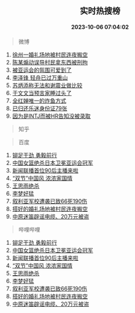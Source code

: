 <div align="center"><h2>实时热搜榜</h2><h4>2023-10-06 07:04:02</h4></div>

> 微博  

1. [徐州一婚礼场地被村民连夜搬空](https://s.weibo.com/weibo?q=%23%E5%BE%90%E5%B7%9E%E4%B8%80%E5%A9%9A%E7%A4%BC%E5%9C%BA%E5%9C%B0%E8%A2%AB%E6%9D%91%E6%B0%91%E8%BF%9E%E5%A4%9C%E6%90%AC%E7%A9%BA%23&t=31&band_rank=1&Refer=top)<br />
2. [陈某煽动误导村民拿东西被刑拘](https://s.weibo.com/weibo?q=%23%E9%99%88%E6%9F%90%E7%85%BD%E5%8A%A8%E8%AF%AF%E5%AF%BC%E6%9D%91%E6%B0%91%E6%8B%BF%E4%B8%9C%E8%A5%BF%E8%A2%AB%E5%88%91%E6%8B%98%23&t=31&band_rank=2&Refer=top)<br />
3. [被亚运会的氛围可爱到了](https://s.weibo.com/weibo?q=%23%E8%A2%AB%E4%BA%9A%E8%BF%90%E4%BC%9A%E7%9A%84%E6%B0%9B%E5%9B%B4%E5%8F%AF%E7%88%B1%E5%88%B0%E4%BA%86%23&t=31&band_rank=3&Refer=top)<br />
4. [李泽锋 轻舟已过万重山](https://s.weibo.com/weibo?q=%E6%9D%8E%E6%B3%BD%E9%94%8B%20%E8%BD%BB%E8%88%9F%E5%B7%B2%E8%BF%87%E4%B8%87%E9%87%8D%E5%B1%B1&t=31&band_rank=4&Refer=top)<br />
5. [苏炳添称无法和谢震业做比较](https://s.weibo.com/weibo?q=%23%E8%8B%8F%E7%82%B3%E6%B7%BB%E7%A7%B0%E6%97%A0%E6%B3%95%E5%92%8C%E8%B0%A2%E9%9C%87%E4%B8%9A%E5%81%9A%E6%AF%94%E8%BE%83%23&t=31&band_rank=5&Refer=top)<br />
6. [于文文当预言家睡过头了](https://s.weibo.com/weibo?q=%23%E4%BA%8E%E6%96%87%E6%96%87%E5%BD%93%E9%A2%84%E8%A8%80%E5%AE%B6%E7%9D%A1%E8%BF%87%E5%A4%B4%E4%BA%86%23&t=31&band_rank=6&Refer=top)<br />
7. [全红婵唯一的炸鱼方式](https://s.weibo.com/weibo?q=%23%E5%85%A8%E7%BA%A2%E5%A9%B5%E5%94%AF%E4%B8%80%E7%9A%84%E7%82%B8%E9%B1%BC%E6%96%B9%E5%BC%8F%23&t=31&band_rank=7&Refer=top)<br />
8. [已归还乐迷身份证79张](https://s.weibo.com/weibo?q=%23%E5%B7%B2%E5%BD%92%E8%BF%98%E4%B9%90%E8%BF%B7%E8%BA%AB%E4%BB%BD%E8%AF%8179%E5%BC%A0%23&t=31&band_rank=8&Refer=top)<br />
9. [因为是INTJ而被HR告知没被录取](https://s.weibo.com/weibo?q=%23%E5%9B%A0%E4%B8%BA%E6%98%AFINTJ%E8%80%8C%E8%A2%ABHR%E5%91%8A%E7%9F%A5%E6%B2%A1%E8%A2%AB%E5%BD%95%E5%8F%96%23&t=31&band_rank=9&Refer=top)<br />

> 知乎  


> 百度  

1. [铆足干劲 勇毅前行](https://www.baidu.com/s?wd=%E9%93%86%E8%B6%B3%E5%B9%B2%E5%8A%B2+%E5%8B%87%E6%AF%85%E5%89%8D%E8%A1%8C&sa=fyb_news&rsv_dl=fyb_news)<br />
2. [中国女篮绝杀日本卫冕亚运会冠军](https://www.baidu.com/s?wd=%E4%B8%AD%E5%9B%BD%E5%A5%B3%E7%AF%AE%E7%BB%9D%E6%9D%80%E6%97%A5%E6%9C%AC%E5%8D%AB%E5%86%95%E4%BA%9A%E8%BF%90%E4%BC%9A%E5%86%A0%E5%86%9B&sa=fyb_news&rsv_dl=fyb_news)<br />
3. [新闻联播首位90后主播来啦](https://www.baidu.com/s?wd=%E6%96%B0%E9%97%BB%E8%81%94%E6%92%AD%E9%A6%96%E4%BD%8D90%E5%90%8E%E4%B8%BB%E6%92%AD%E6%9D%A5%E5%95%A6&sa=fyb_news&rsv_dl=fyb_news)<br />
4. [“双节”中国风 浓浓家国情](https://www.baidu.com/s?wd=%E2%80%9C%E5%8F%8C%E8%8A%82%E2%80%9D%E4%B8%AD%E5%9B%BD%E9%A3%8E+%E6%B5%93%E6%B5%93%E5%AE%B6%E5%9B%BD%E6%83%85&sa=fyb_news&rsv_dl=fyb_news)<br />
5. [王思雨绝杀](https://www.baidu.com/s?wd=%E7%8E%8B%E6%80%9D%E9%9B%A8%E7%BB%9D%E6%9D%80&sa=fyb_news&rsv_dl=fyb_news)<br />
6. [李梦好猛](https://www.baidu.com/s?wd=%E6%9D%8E%E6%A2%A6%E5%A5%BD%E7%8C%9B&sa=fyb_news&rsv_dl=fyb_news)<br />
7. [叙利亚军校遭袭已致66死190伤](https://www.baidu.com/s?wd=%E5%8F%99%E5%88%A9%E4%BA%9A%E5%86%9B%E6%A0%A1%E9%81%AD%E8%A2%AD%E5%B7%B2%E8%87%B466%E6%AD%BB190%E4%BC%A4&sa=fyb_news&rsv_dl=fyb_news)<br />
8. [搭好的婚礼场地被村民连夜搬空](https://www.baidu.com/s?wd=%E6%90%AD%E5%A5%BD%E7%9A%84%E5%A9%9A%E7%A4%BC%E5%9C%BA%E5%9C%B0%E8%A2%AB%E6%9D%91%E6%B0%91%E8%BF%9E%E5%A4%9C%E6%90%AC%E7%A9%BA&sa=fyb_news&rsv_dl=fyb_news)<br />
9. [中原迷笛辟谣电缆、20万元被盗](https://www.baidu.com/s?wd=%E4%B8%AD%E5%8E%9F%E8%BF%B7%E7%AC%9B%E8%BE%9F%E8%B0%A3%E7%94%B5%E7%BC%86%E3%80%8120%E4%B8%87%E5%85%83%E8%A2%AB%E7%9B%97&sa=fyb_news&rsv_dl=fyb_news)<br />

> 哔哩哔哩  

1. [铆足干劲 勇毅前行](https://www.baidu.com/s?wd=%E9%93%86%E8%B6%B3%E5%B9%B2%E5%8A%B2+%E5%8B%87%E6%AF%85%E5%89%8D%E8%A1%8C&sa=fyb_news&rsv_dl=fyb_news)<br />
2. [中国女篮绝杀日本卫冕亚运会冠军](https://www.baidu.com/s?wd=%E4%B8%AD%E5%9B%BD%E5%A5%B3%E7%AF%AE%E7%BB%9D%E6%9D%80%E6%97%A5%E6%9C%AC%E5%8D%AB%E5%86%95%E4%BA%9A%E8%BF%90%E4%BC%9A%E5%86%A0%E5%86%9B&sa=fyb_news&rsv_dl=fyb_news)<br />
3. [新闻联播首位90后主播来啦](https://www.baidu.com/s?wd=%E6%96%B0%E9%97%BB%E8%81%94%E6%92%AD%E9%A6%96%E4%BD%8D90%E5%90%8E%E4%B8%BB%E6%92%AD%E6%9D%A5%E5%95%A6&sa=fyb_news&rsv_dl=fyb_news)<br />
4. [“双节”中国风 浓浓家国情](https://www.baidu.com/s?wd=%E2%80%9C%E5%8F%8C%E8%8A%82%E2%80%9D%E4%B8%AD%E5%9B%BD%E9%A3%8E+%E6%B5%93%E6%B5%93%E5%AE%B6%E5%9B%BD%E6%83%85&sa=fyb_news&rsv_dl=fyb_news)<br />
5. [王思雨绝杀](https://www.baidu.com/s?wd=%E7%8E%8B%E6%80%9D%E9%9B%A8%E7%BB%9D%E6%9D%80&sa=fyb_news&rsv_dl=fyb_news)<br />
6. [李梦好猛](https://www.baidu.com/s?wd=%E6%9D%8E%E6%A2%A6%E5%A5%BD%E7%8C%9B&sa=fyb_news&rsv_dl=fyb_news)<br />
7. [叙利亚军校遭袭已致66死190伤](https://www.baidu.com/s?wd=%E5%8F%99%E5%88%A9%E4%BA%9A%E5%86%9B%E6%A0%A1%E9%81%AD%E8%A2%AD%E5%B7%B2%E8%87%B466%E6%AD%BB190%E4%BC%A4&sa=fyb_news&rsv_dl=fyb_news)<br />
8. [搭好的婚礼场地被村民连夜搬空](https://www.baidu.com/s?wd=%E6%90%AD%E5%A5%BD%E7%9A%84%E5%A9%9A%E7%A4%BC%E5%9C%BA%E5%9C%B0%E8%A2%AB%E6%9D%91%E6%B0%91%E8%BF%9E%E5%A4%9C%E6%90%AC%E7%A9%BA&sa=fyb_news&rsv_dl=fyb_news)<br />
9. [中原迷笛辟谣电缆、20万元被盗](https://www.baidu.com/s?wd=%E4%B8%AD%E5%8E%9F%E8%BF%B7%E7%AC%9B%E8%BE%9F%E8%B0%A3%E7%94%B5%E7%BC%86%E3%80%8120%E4%B8%87%E5%85%83%E8%A2%AB%E7%9B%97&sa=fyb_news&rsv_dl=fyb_news)<br />
